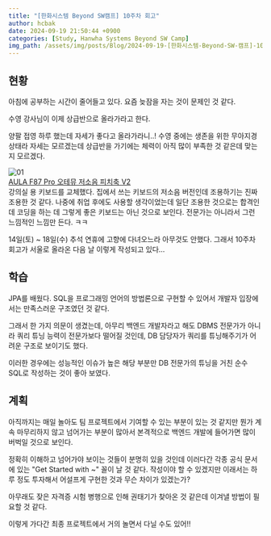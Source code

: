```yaml
---
title: "[한화시스템 Beyond SW캠프] 10주차 회고"
author: hcbak
date: 2024-09-19 21:50:44 +0900
categories: [Study, Hanwha Systems Beyond SW Camp]
img_path: /assets/img/posts/Blog/2024-09-19-[한화시스템-Beyond-SW-캠프]-10주차-회고/
---
```


## 현황
아침에 공부하는 시간이 줄어들고 있다. 요즘 늦잠을 자는 것이 문제인 것 같다.

수영 강사님이 이제 상급반으로 올라가라고 한다.

양팔 접영 하루 했는데 자세가 좋다고 올라가라니..! 수영 중에는 생존을 위한 무아지경 상태라 자세는 모르겠는데 상급반을 가기에는 체력이 아직 많이 부족한 것 같은데 맞는지 모르겠다.

![01](01_keyboard.png)  
[AULA F87 Pro 오테뮤 저소음 피치축 V2](https://smartstore.naver.com/funkeys/products/10590902154)  
강의실 용 키보드를 교체했다. 집에서 쓰는 키보드의 저소음 버전인데 조용하기는 진짜 조용한 것 같다. 나중에 취업 후에도 사용할 생각이었는데 일단 조용한 것으로는 합격인데 코딩을 하는 데 그렇게 좋은 키보드는 아닌 것으로 보인다. 전문가는 아니라서 그런 느낌적인 느낌만 든다. ㅋㅋ

14일(토) ~ 18일(수) 추석 연휴에 고향에 다녀오느라 아무것도 안했다. 그래서 10주차 회고가 서울로 올라온 다음 날 이렇게 작성되고 있다...

## 학습
JPA를 배웠다. SQL을 프로그래밍 언어의 방법론으로 구현할 수 있어서 개발자 입장에서는 만족스러운 구조였던 것 같다.

그래서 한 가지 의문이 생겼는데, 아무리 백엔드 개발자라고 해도 DBMS 전문가가 아니라 쿼리 튜닝 능력이 전문가보다 떨어질 것인데, DB 담당자가 쿼리를 튜닝해주기가 어려운 구조로 보이기도 했다.

이러한 경우에는 성능적인 이슈가 높은 해당 부분만 DB 전문가의 튜닝을 거친 순수 SQL로 작성하는 것이 좋아 보였다.

## 계획
아직까지는 매일 놀아도 팀 프로젝트에서 기여할 수 있는 부분이 있는 것 같지만 뭔가 계속 마무리하지 않고 넘어가는 부분이 많아서 본격적으로 백엔드 개발에 들어가면 많이 버벅일 것으로 보인다.

정확히 이해하고 넘어가야 보이는 것들이 분명히 있을 것인데 이러다간 각종 공식 문서에 있는 "Get Started with ~" 꼴이 날 것 같다. 작성이야 할 수 있겠지만 이래서는 하루 정도 투자해서 어설프게 구현한 것과 무슨 차이가 있겠는가?

아무래도 잦은 자격증 시험 병행으로 인해 권태기가 찾아온 것 같은데 이겨낼 방법이 필요할 것 같다.

이렇게 가다간 최종 프로젝트에서 거의 놀면서 다닐 수도 있어!!
